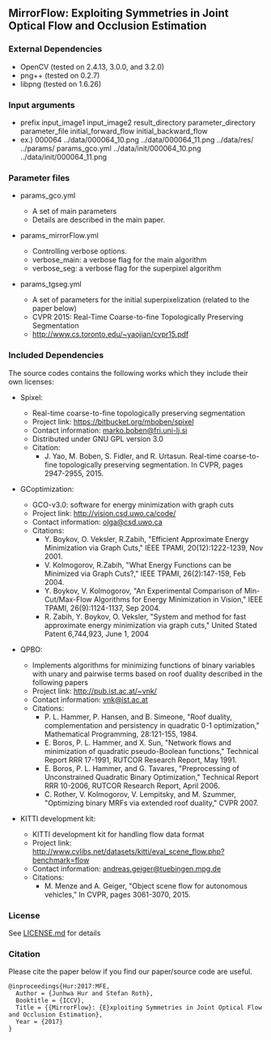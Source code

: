 
## MirrorFlow: Exploiting Symmetries in Joint Optical Flow and Occlusion Estimation


### External Dependencies

* OpenCV (tested on 2.4.13, 3.0.0, and 3.2.0)
* png++ (tested on 0.2.7)
* libpng (tested on 1.6.26)
  
  
### Input arguments

* prefix input_image1 input_image2 result_directory parameter_directory parameter_file initial_forward_flow initial_backward_flow
* ex.) 000064 ../data/000064_10.png ../data/000064_11.png ../data/res/ ../params/ params_gco.yml ../data/init/000064_10.png ../data/init/000064_11.png


### Parameter files 

* params_gco.yml
    * A set of main parameters
    * Details are described in the main paper.	
	
* params_mirrorFlow.yml
    * Controlling verbose options.   
	* verbose_main: a verbose flag for the main algorithm
	* verbose_seg: a verbose flag for the superpixel algorithm
	
* params_tgseg.yml
    * A set of parameters for the initial superpixelization (related to the paper below)
    * CVPR 2015: Real-Time Coarse-to-fine Topologically Preserving Segmentation
    * http://www.cs.toronto.edu/~yaojian/cvpr15.pdf

	
### Included Dependencies

The source codes contains the following works which they include their own licenses:

* Spixel:	
	* Real-time coarse-to-fine topologically preserving segmentation
	* Project link: https://bitbucket.org/mboben/spixel
    * Contact information: marko.boben@fri.uni-lj.si
	* Distributed under GNU GPL version 3.0
	* Citation: 
		* J. Yao, M. Boben, S. Fidler, and R. Urtasun. Real-time coarse-to-fine topologically preserving segmentation. In CVPR, pages 2947-2955, 2015.

* GCoptimization:	
	* GCO-v3.0: software for energy minimization with graph cuts
	* Project link: http://vision.csd.uwo.ca/code/
	* Contact information: olga@csd.uwo.ca
	* Citations:
		* Y. Boykov, O. Veksler, R.Zabih, "Efficient Approximate Energy Minimization via Graph Cuts," IEEE TPAMI, 20(12):1222-1239, Nov 2001.
		* V. Kolmogorov, R.Zabih, "What Energy Functions can be Minimized via Graph Cuts?," IEEE TPAMI, 26(2):147-159, Feb 2004. 
		* Y. Boykov, V. Kolmogorov, "An Experimental Comparison of Min-Cut/Max-Flow Algorithms for Energy Minimization in Vision," IEEE TPAMI, 26(9):1124-1137, Sep 2004.
		* R. Zabih, Y. Boykov, O. Veksler, "System and method for fast approximate energy minimization via graph cuts," United Stated Patent 6,744,923, June 1, 2004

* QPBO:
	* Implements algorithms for minimizing functions of binary variables with unary and pairwise terms based on roof duality described in the following papers
	* Project link: http://pub.ist.ac.at/~vnk/
	* Contact information: vnk@ist.ac.at
	* Citations:
		* P. L. Hammer, P. Hansen, and B. Simeone, "Roof duality, complementation and persistency in quadratic 0-1 optimization," Mathematical Programming, 28:121-155, 1984.
		* E. Boros, P. L. Hammer, and X. Sun, "Network flows and minimization of quadratic pseudo-Boolean functions," Technical Report RRR 17-1991, RUTCOR Research Report, May 1991.
		* E. Boros, P. L. Hammer, and G. Tavares, "Preprocessing of Unconstrained Quadratic Binary Optimization," Technical Report RRR 10-2006, RUTCOR Research Report, April 2006.
		* C. Rother, V. Kolmogorov, V. Lempitsky, and M. Szummer, "Optimizing binary MRFs via extended roof duality," CVPR 2007.

* KITTI development kit:
	* KITTI development kit for handling flow data format
	* Project link: http://www.cvlibs.net/datasets/kitti/eval_scene_flow.php?benchmark=flow 
	* Contact information: andreas.geiger@tuebingen.mpg.de
	* Citations:
		* M. Menze and A. Geiger, "Object scene flow for autonomous vehicles," In CVPR, pages 3061-3070, 2015.
		
		
### License

See [LICENSE.md](LICENSE.md) for details

 
### Citation

Please cite the paper below if you find our paper/source code are useful.  

    @inproceedings{Hur:2017:MFE,  
      Author = {Junhwa Hur and Stefan Roth},  
      Booktitle = {ICCV},  
      Title = {{MirrorFlow}: {E}xploiting Symmetries in Joint Optical Flow and Occlusion Estimation},  
      Year = {2017}  
    }
	
